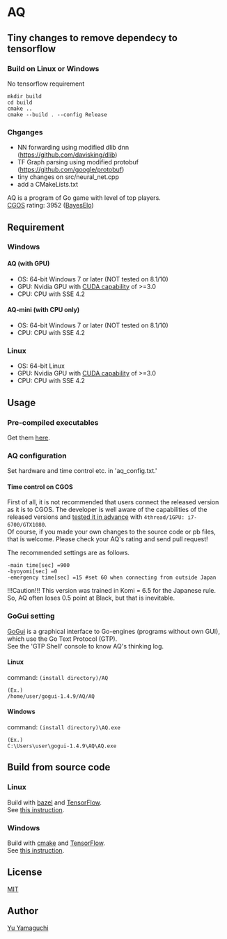 # AQ


## Tiny changes to remove dependecy to tensorflow 

### Build on Linux or Windows
No tensorflow requirement
```
mkdir build
cd build
cmake ..
cmake --build . --config Release 
```
### Chganges
- NN forwarding using modified dlib dnn (https://github.com/davisking/dlib)
- TF Graph parsing using modified protobuf (https://github.com/google/protobuf)
- tiny changes on src/neural_net.cpp
- add a CMakeLists.txt




AQ is a program of Go game with level of top players.  
[CGOS](http://www.yss-aya.com/cgos/19x19/standings.html) rating: 3952 ([BayesElo](http://www.yss-aya.com/cgos/19x19/bayes.html))  

## Requirement
### Windows
#### AQ (with GPU)
- OS: 64-bit Windows 7 or later (NOT tested on 8.1/10)  
- GPU: Nvidia GPU with [CUDA capability](https://developer.nvidia.com/cuda-gpus) of >=3.0  
- CPU: CPU with SSE 4.2  

#### AQ-mini (with CPU only)
- OS: 64-bit Windows 7 or later (NOT tested on 8.1/10)  
- CPU: CPU with SSE 4.2  

### Linux
- OS: 64-bit Linux  
- GPU: Nvidia GPU with [CUDA capability](https://developer.nvidia.com/cuda-gpus) of >=3.0  
- CPU: CPU with SSE 4.2  

## Usage
### Pre-compiled executables
Get them [here](http://github.com/ymgaq/AQ/releases).  

### AQ configuration
Set hardware and time control etc. in 'aq_config.txt.'  
#### Time control on CGOS
First of all, it is not recommended that users connect the released version as it is to CGOS. The developer is well aware of the capabilities of the released versions and [tested it in advance](http://www.yss-aya.com/cgos/19x19/cross/AQ-2.1.1-4t1g.html) with `4thread/1GPU: i7-6700/GTX1080`.  
Of course, if you made your own changes to the source code or pb files, that is welcome. Please check your AQ's rating and send pull request!  
  
The recommended settings are as follows.  

```
-main time[sec] =900  
-byoyomi[sec] =0  
-emergency time[sec] =15 #set 60 when connecting from outside Japan  
```

!!!Caution!!! This version was trained in Komi = 6.5 for the Japanese rule. So, AQ often loses 0.5 point at Black, but that is inevitable.

### GoGui setting
[GoGui](https://sourceforge.net/projects/gogui/files/gogui/1.4.9/) is a graphical interface to Go-engines (programs without own GUI), which use the Go Text Protocol (GTP).  
See the 'GTP Shell' console to know AQ's thinking log.  
#### Linux
command: `(install directory)/AQ`  

```
(Ex.)  
/home/user/gogui-1.4.9/AQ/AQ  
```

#### Windows
command: `(install directory)\AQ.exe`  

```
(Ex.)  
C:\Users\user\gogui-1.4.9\AQ\AQ.exe  
```

## Build from source code
### Linux
Build with [bazel](https://bazel.build/) and [TensorFlow](https://www.tensorflow.org/).  
See [this instruction](https://medium.com/jim-fleming/loading-a-tensorflow-graph-with-the-c-api-4caaff88463f).  
### Windows
Build with [cmake](https://cmake.org/) and [TensorFlow](https://www.tensorflow.org/).  
See [this instruction](https://joe-antognini.github.io/machine-learning/windows-tf-project).  

## License
[MIT](https://github.com/ymgaq/AQ/blob/master/LICENSE.txt)  

## Author
[Yu Yamaguchi](https://twitter.com/ymg_aq)  
